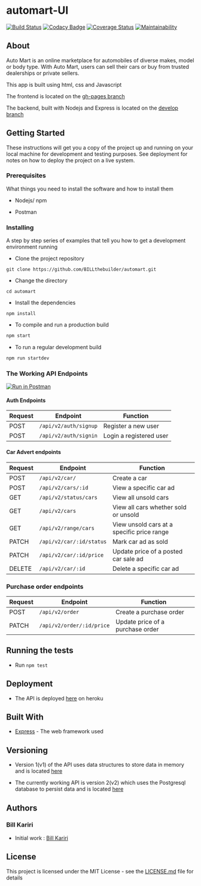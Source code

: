 # automart-UI

[![Build Status](https://travis-ci.org/BILLthebuilder/automart.svg?branch=develop)](https://travis-ci.org/BILLthebuilder/automart)
[![Codacy Badge](https://api.codacy.com/project/badge/Grade/49ef39d76a524574a1a17377fd577175)](https://www.codacy.com/app/BILLthebuilder/automart?utm_source=github.com&utm_medium=referral&utm_content=BILLthebuilder/automart&utm_campaign=Badge_Grade)
[![Coverage Status](https://coveralls.io/repos/github/BILLthebuilder/automart/badge.svg?branch=develop)](https://coveralls.io/github/BILLthebuilder/automart?branch=develop)
[![Maintainability](https://api.codeclimate.com/v1/badges/ffb1d05cd6ce559cedcb/maintainability)](https://codeclimate.com/github/BILLthebuilder/automart/maintainability)

## About

Auto Mart is an online marketplace for automobiles of diverse makes, model or body type. With Auto Mart, users can sell their cars or buy from trusted dealerships or private sellers.

This app is built using html, css and Javascript

The frontend is located on the [gh-pages branch](https://github.com/BILLthebuilder/automart/tree/gh-pages)

The backend, built with Nodejs and Express is located on the [develop branch](https://github.com/BILLthebuilder/automart/tree/develop)

## Getting Started

These instructions will get you a copy of the project up and running on your local machine for development and testing purposes. See deployment for notes on how to deploy the project on a live system.

### Prerequisites

What things you need to install the software and how to install them

-   Nodejs/ npm

-   Postman

### Installing

A step by step series of examples that tell you how to get a development environment running

-   Clone the project repository

`git clone https://github.com/BILLthebuilder/automart.git`

-   Change the directory

`cd automart`

-   Install the dependencies

`npm install`

-   To compile and run a production build

```bash
npm start
```

-   To run a regular development build

```bash
npm run startdev
```

### The Working API Endpoints

[![Run in Postman](https://run.pstmn.io/button.svg)](https://app.getpostman.com/run-collection/e8c72a3c6aec23d3251b)

#### Auth Endpoints

| Request | Endpoint              | Function                |
| ------- | --------------------- | ----------------------- |
| POST    | `/api/v2/auth/signup` | Register a new user     |
| POST    | `/api/v2/auth/signin` | Login a registered user |

#### Car Advert endpoints

| Request | Endpoint                 | Function                                   |
| ------- | ------------------------ | ------------------------------------------ |
| POST    | `/api/v2/car/`           | Create a car                               |
| POST    | `/api/v2/cars/:id`       | View a specific car ad                     |
| GET     | `/api/v2/status/cars`    | View all unsold cars                       |
| GET     | `/api/v2/cars`           | View all cars whether sold or unsold       |
| GET     | `/api/v2/range/cars`     | View unsold cars at a specific price range |
| PATCH   | `/api/v2/car/:id/status` | Mark car ad as sold                        |
| PATCH   | `/api/v2/car/:id/price`  | Update price of a posted car sale ad       |
| DELETE  | `/api/v2/car/:id`        | Delete a specific car ad                   |

### Purchase order endpoints

| Request | Endpoint                  | Function                         |
| ------- | ------------------------- | -------------------------------- |
| POST    | `/api/v2/order`           | Create a purchase order          |
| PATCH   | `/api/v2/order/:id/price` | Update price of a purchase order |

## Running the tests

-   Run `npm test`

## Deployment

-   The API is deployed [here](https://automart-api.herokuapp.com/) on heroku

## Built With

-   [Express](http://expressjs.com) - The web framework used

## Versioning

-   Version 1(v1) of the API uses data structures to store data in memory and is located [here](https://github.com/BILLthebuilder/automart/tree/develop/src/server/v1)

-   The currently working API is version 2(v2) which uses the Postgresql database to persist data and is located [here](https://github.com/BILLthebuilder/automart/tree/develop/src/server/v2)

## Authors

### Bill Kariri

-   Initial work : [Bill Kariri](https://github.com/BILLthebuilder)

## License

This project is licensed under the MIT License - see the [LICENSE.md](LICENSE.md) file for details
